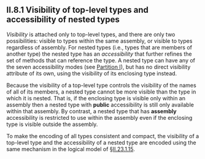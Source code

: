## II.8.1 Visibility of top-level types and accessibility of nested types

*Visibility* is attached only to top-level types, and there are only two possibilities: visible to types within the same assembly, or visible to types regardless of assembly. For nested types (i.e., types that are members of another type) the nested type has an *accessibility* that further refines the set of methods that can reference the type. A nested type can have any of the seven accessibility modes (see [Partition I](i.8.5.3.2-accessibility-of-members-and-nested-types.md)), but has no direct visibility attribute of its own, using the visibility of its enclosing type instead.

Because the visibility of a top-level type controls the visibility of the names of all of its members, a nested type cannot be more visible than the type in which it is nested. That is, if the enclosing type is visible only within an assembly then a nested type with **public** accessibility is still only available within that assembly. By contrast, a nested type that has **assembly** accessibility is restricted to use within the assembly even if the enclosing type is visible outside the assembly.

To make the encoding of all types consistent and compact, the visibility of a top-level type and the accessibility of a nested type are encoded using the same mechanism in the logical model of §[II.23.1.15](ii.23.1.15-flags-for-types-typeattributes.md).
